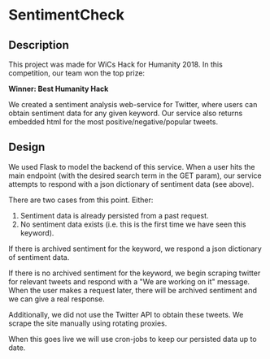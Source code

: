 # SentimentCheck

## Description
This project was made for WiCs Hack for Humanity 2018. In this competition, our team won the top prize: 

__Winner: Best Humanity Hack__

We created a sentiment analysis web-service for Twitter, where users can obtain sentiment data for any given keyword. Our service also returns embedded html for the most positive/negative/popular tweets.

## Design
We used Flask to model the backend of this service. When a user hits the main endpoint (with the desired search term in the GET param), our service attempts to respond with a json dictionary of sentiment data (see above). 

There are two cases from this point. Either:
1. Sentiment data is already persisted from a past request.
2. No sentiment data exists (i.e. this is the first time we have seen this keyword).

If there is archived sentiment for the keyword, we respond a json dictionary of sentiment data.

If there is no archived sentiment for the keyword, we begin scraping twitter for relevant tweets and respond with a "We are working on it" message. When the user makes a request later, there will be archived sentiment and we can give a real response.

Additionally, we did not use the Twitter API to obtain these tweets. We scrape the site manually using rotating proxies. 

When this goes live we will use cron-jobs to keep our persisted data up to date.
